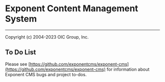 # Exponent Content Management System

----------

Copyright (c) 2004-2023 OIC Group, Inc.

## To Do List

Please see [https://github.com/exponentcms/exponent-cms](https://github.com/exponentcms/exponent-cms) for information about Exponent CMS bugs and project to-dos.
